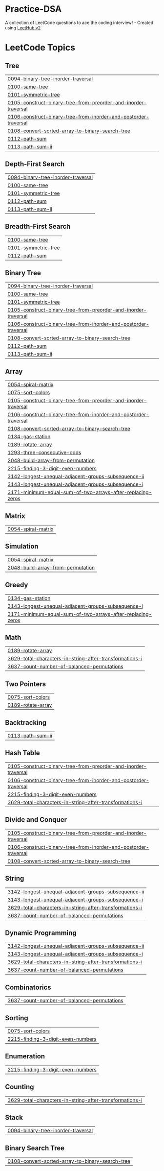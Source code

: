 # Practice-DSA
A collection of LeetCode questions to ace the coding interview! - Created using [LeetHub v2](https://github.com/arunbhardwaj/LeetHub-2.0)

<!---LeetCode Topics Start-->
# LeetCode Topics
## Tree
|  |
| ------- |
| [0094-binary-tree-inorder-traversal](https://github.com/anamika3012/Practice-DSA/tree/master/0094-binary-tree-inorder-traversal) |
| [0100-same-tree](https://github.com/anamika3012/Practice-DSA/tree/master/0100-same-tree) |
| [0101-symmetric-tree](https://github.com/anamika3012/Practice-DSA/tree/master/0101-symmetric-tree) |
| [0105-construct-binary-tree-from-preorder-and-inorder-traversal](https://github.com/anamika3012/Practice-DSA/tree/master/0105-construct-binary-tree-from-preorder-and-inorder-traversal) |
| [0106-construct-binary-tree-from-inorder-and-postorder-traversal](https://github.com/anamika3012/Practice-DSA/tree/master/0106-construct-binary-tree-from-inorder-and-postorder-traversal) |
| [0108-convert-sorted-array-to-binary-search-tree](https://github.com/anamika3012/Practice-DSA/tree/master/0108-convert-sorted-array-to-binary-search-tree) |
| [0112-path-sum](https://github.com/anamika3012/Practice-DSA/tree/master/0112-path-sum) |
| [0113-path-sum-ii](https://github.com/anamika3012/Practice-DSA/tree/master/0113-path-sum-ii) |
## Depth-First Search
|  |
| ------- |
| [0094-binary-tree-inorder-traversal](https://github.com/anamika3012/Practice-DSA/tree/master/0094-binary-tree-inorder-traversal) |
| [0100-same-tree](https://github.com/anamika3012/Practice-DSA/tree/master/0100-same-tree) |
| [0101-symmetric-tree](https://github.com/anamika3012/Practice-DSA/tree/master/0101-symmetric-tree) |
| [0112-path-sum](https://github.com/anamika3012/Practice-DSA/tree/master/0112-path-sum) |
| [0113-path-sum-ii](https://github.com/anamika3012/Practice-DSA/tree/master/0113-path-sum-ii) |
## Breadth-First Search
|  |
| ------- |
| [0100-same-tree](https://github.com/anamika3012/Practice-DSA/tree/master/0100-same-tree) |
| [0101-symmetric-tree](https://github.com/anamika3012/Practice-DSA/tree/master/0101-symmetric-tree) |
| [0112-path-sum](https://github.com/anamika3012/Practice-DSA/tree/master/0112-path-sum) |
## Binary Tree
|  |
| ------- |
| [0094-binary-tree-inorder-traversal](https://github.com/anamika3012/Practice-DSA/tree/master/0094-binary-tree-inorder-traversal) |
| [0100-same-tree](https://github.com/anamika3012/Practice-DSA/tree/master/0100-same-tree) |
| [0101-symmetric-tree](https://github.com/anamika3012/Practice-DSA/tree/master/0101-symmetric-tree) |
| [0105-construct-binary-tree-from-preorder-and-inorder-traversal](https://github.com/anamika3012/Practice-DSA/tree/master/0105-construct-binary-tree-from-preorder-and-inorder-traversal) |
| [0106-construct-binary-tree-from-inorder-and-postorder-traversal](https://github.com/anamika3012/Practice-DSA/tree/master/0106-construct-binary-tree-from-inorder-and-postorder-traversal) |
| [0108-convert-sorted-array-to-binary-search-tree](https://github.com/anamika3012/Practice-DSA/tree/master/0108-convert-sorted-array-to-binary-search-tree) |
| [0112-path-sum](https://github.com/anamika3012/Practice-DSA/tree/master/0112-path-sum) |
| [0113-path-sum-ii](https://github.com/anamika3012/Practice-DSA/tree/master/0113-path-sum-ii) |
## Array
|  |
| ------- |
| [0054-spiral-matrix](https://github.com/anamika3012/Practice-DSA/tree/master/0054-spiral-matrix) |
| [0075-sort-colors](https://github.com/anamika3012/Practice-DSA/tree/master/0075-sort-colors) |
| [0105-construct-binary-tree-from-preorder-and-inorder-traversal](https://github.com/anamika3012/Practice-DSA/tree/master/0105-construct-binary-tree-from-preorder-and-inorder-traversal) |
| [0106-construct-binary-tree-from-inorder-and-postorder-traversal](https://github.com/anamika3012/Practice-DSA/tree/master/0106-construct-binary-tree-from-inorder-and-postorder-traversal) |
| [0108-convert-sorted-array-to-binary-search-tree](https://github.com/anamika3012/Practice-DSA/tree/master/0108-convert-sorted-array-to-binary-search-tree) |
| [0134-gas-station](https://github.com/anamika3012/Practice-DSA/tree/master/0134-gas-station) |
| [0189-rotate-array](https://github.com/anamika3012/Practice-DSA/tree/master/0189-rotate-array) |
| [1293-three-consecutive-odds](https://github.com/anamika3012/Practice-DSA/tree/master/1293-three-consecutive-odds) |
| [2048-build-array-from-permutation](https://github.com/anamika3012/Practice-DSA/tree/master/2048-build-array-from-permutation) |
| [2215-finding-3-digit-even-numbers](https://github.com/anamika3012/Practice-DSA/tree/master/2215-finding-3-digit-even-numbers) |
| [3142-longest-unequal-adjacent-groups-subsequence-ii](https://github.com/anamika3012/Practice-DSA/tree/master/3142-longest-unequal-adjacent-groups-subsequence-ii) |
| [3143-longest-unequal-adjacent-groups-subsequence-i](https://github.com/anamika3012/Practice-DSA/tree/master/3143-longest-unequal-adjacent-groups-subsequence-i) |
| [3171-minimum-equal-sum-of-two-arrays-after-replacing-zeros](https://github.com/anamika3012/Practice-DSA/tree/master/3171-minimum-equal-sum-of-two-arrays-after-replacing-zeros) |
## Matrix
|  |
| ------- |
| [0054-spiral-matrix](https://github.com/anamika3012/Practice-DSA/tree/master/0054-spiral-matrix) |
## Simulation
|  |
| ------- |
| [0054-spiral-matrix](https://github.com/anamika3012/Practice-DSA/tree/master/0054-spiral-matrix) |
| [2048-build-array-from-permutation](https://github.com/anamika3012/Practice-DSA/tree/master/2048-build-array-from-permutation) |
## Greedy
|  |
| ------- |
| [0134-gas-station](https://github.com/anamika3012/Practice-DSA/tree/master/0134-gas-station) |
| [3143-longest-unequal-adjacent-groups-subsequence-i](https://github.com/anamika3012/Practice-DSA/tree/master/3143-longest-unequal-adjacent-groups-subsequence-i) |
| [3171-minimum-equal-sum-of-two-arrays-after-replacing-zeros](https://github.com/anamika3012/Practice-DSA/tree/master/3171-minimum-equal-sum-of-two-arrays-after-replacing-zeros) |
## Math
|  |
| ------- |
| [0189-rotate-array](https://github.com/anamika3012/Practice-DSA/tree/master/0189-rotate-array) |
| [3629-total-characters-in-string-after-transformations-i](https://github.com/anamika3012/Practice-DSA/tree/master/3629-total-characters-in-string-after-transformations-i) |
| [3637-count-number-of-balanced-permutations](https://github.com/anamika3012/Practice-DSA/tree/master/3637-count-number-of-balanced-permutations) |
## Two Pointers
|  |
| ------- |
| [0075-sort-colors](https://github.com/anamika3012/Practice-DSA/tree/master/0075-sort-colors) |
| [0189-rotate-array](https://github.com/anamika3012/Practice-DSA/tree/master/0189-rotate-array) |
## Backtracking
|  |
| ------- |
| [0113-path-sum-ii](https://github.com/anamika3012/Practice-DSA/tree/master/0113-path-sum-ii) |
## Hash Table
|  |
| ------- |
| [0105-construct-binary-tree-from-preorder-and-inorder-traversal](https://github.com/anamika3012/Practice-DSA/tree/master/0105-construct-binary-tree-from-preorder-and-inorder-traversal) |
| [0106-construct-binary-tree-from-inorder-and-postorder-traversal](https://github.com/anamika3012/Practice-DSA/tree/master/0106-construct-binary-tree-from-inorder-and-postorder-traversal) |
| [2215-finding-3-digit-even-numbers](https://github.com/anamika3012/Practice-DSA/tree/master/2215-finding-3-digit-even-numbers) |
| [3629-total-characters-in-string-after-transformations-i](https://github.com/anamika3012/Practice-DSA/tree/master/3629-total-characters-in-string-after-transformations-i) |
## Divide and Conquer
|  |
| ------- |
| [0105-construct-binary-tree-from-preorder-and-inorder-traversal](https://github.com/anamika3012/Practice-DSA/tree/master/0105-construct-binary-tree-from-preorder-and-inorder-traversal) |
| [0106-construct-binary-tree-from-inorder-and-postorder-traversal](https://github.com/anamika3012/Practice-DSA/tree/master/0106-construct-binary-tree-from-inorder-and-postorder-traversal) |
| [0108-convert-sorted-array-to-binary-search-tree](https://github.com/anamika3012/Practice-DSA/tree/master/0108-convert-sorted-array-to-binary-search-tree) |
## String
|  |
| ------- |
| [3142-longest-unequal-adjacent-groups-subsequence-ii](https://github.com/anamika3012/Practice-DSA/tree/master/3142-longest-unequal-adjacent-groups-subsequence-ii) |
| [3143-longest-unequal-adjacent-groups-subsequence-i](https://github.com/anamika3012/Practice-DSA/tree/master/3143-longest-unequal-adjacent-groups-subsequence-i) |
| [3629-total-characters-in-string-after-transformations-i](https://github.com/anamika3012/Practice-DSA/tree/master/3629-total-characters-in-string-after-transformations-i) |
| [3637-count-number-of-balanced-permutations](https://github.com/anamika3012/Practice-DSA/tree/master/3637-count-number-of-balanced-permutations) |
## Dynamic Programming
|  |
| ------- |
| [3142-longest-unequal-adjacent-groups-subsequence-ii](https://github.com/anamika3012/Practice-DSA/tree/master/3142-longest-unequal-adjacent-groups-subsequence-ii) |
| [3143-longest-unequal-adjacent-groups-subsequence-i](https://github.com/anamika3012/Practice-DSA/tree/master/3143-longest-unequal-adjacent-groups-subsequence-i) |
| [3629-total-characters-in-string-after-transformations-i](https://github.com/anamika3012/Practice-DSA/tree/master/3629-total-characters-in-string-after-transformations-i) |
| [3637-count-number-of-balanced-permutations](https://github.com/anamika3012/Practice-DSA/tree/master/3637-count-number-of-balanced-permutations) |
## Combinatorics
|  |
| ------- |
| [3637-count-number-of-balanced-permutations](https://github.com/anamika3012/Practice-DSA/tree/master/3637-count-number-of-balanced-permutations) |
## Sorting
|  |
| ------- |
| [0075-sort-colors](https://github.com/anamika3012/Practice-DSA/tree/master/0075-sort-colors) |
| [2215-finding-3-digit-even-numbers](https://github.com/anamika3012/Practice-DSA/tree/master/2215-finding-3-digit-even-numbers) |
## Enumeration
|  |
| ------- |
| [2215-finding-3-digit-even-numbers](https://github.com/anamika3012/Practice-DSA/tree/master/2215-finding-3-digit-even-numbers) |
## Counting
|  |
| ------- |
| [3629-total-characters-in-string-after-transformations-i](https://github.com/anamika3012/Practice-DSA/tree/master/3629-total-characters-in-string-after-transformations-i) |
## Stack
|  |
| ------- |
| [0094-binary-tree-inorder-traversal](https://github.com/anamika3012/Practice-DSA/tree/master/0094-binary-tree-inorder-traversal) |
## Binary Search Tree
|  |
| ------- |
| [0108-convert-sorted-array-to-binary-search-tree](https://github.com/anamika3012/Practice-DSA/tree/master/0108-convert-sorted-array-to-binary-search-tree) |
<!---LeetCode Topics End-->




